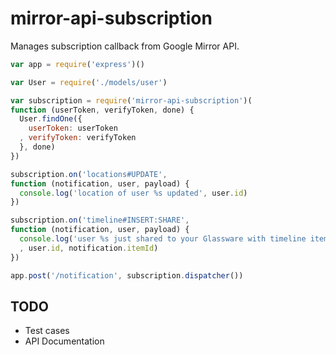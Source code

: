 mirror-api-subscription
=======================

Manages subscription callback from Google Mirror API.

```js
var app = require('express')()

var User = require('./models/user')

var subscription = require('mirror-api-subscription')(
function (userToken, verifyToken, done) {
  User.findOne({
    userToken: userToken
  , verifyToken: verifyToken
  }, done)
})

subscription.on('locations#UPDATE',
function (notification, user, payload) {
  console.log('location of user %s updated', user.id)
})

subscription.on('timeline#INSERT:SHARE',
function (notification, user, payload) {
  console.log('user %s just shared to your Glassware with timeline item %s'
  , user.id, notification.itemId)
})

app.post('/notification', subscription.dispatcher())
```

## TODO

- Test cases
- API Documentation
